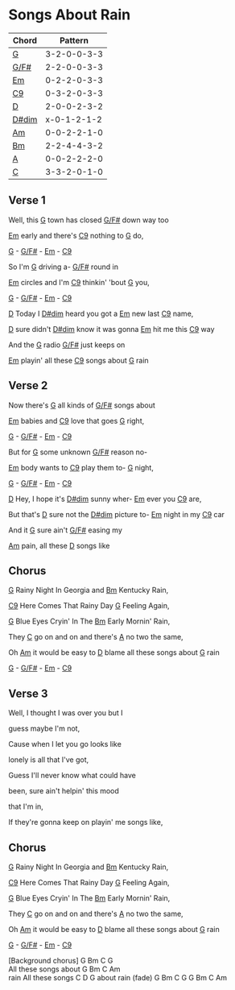 # Songs About Rain

| Chord | Pattern |
| --- | --- |
| [G] | <a name="G">3-2-0-0-3-3</a> |
| [G/F#] | <a name="G/F#">2-2-0-0-3-3</a> |
| [Em] | <a name="Em">0-2-2-0-3-3</a> |
| [C9] | <a name="C9">0-3-2-0-3-3</a> |
| [D] | <a name="D">2-0-0-2-3-2</a> |
| [D#dim] | <a name="D#dim">x-0-1-2-1-2</a> |
| [Am] | <a name="Am">0-0-2-2-1-0</a> |
| [Bm] | <a name="Bm">2-2-4-4-3-2</a> |
| [A] | <a name="A">0-0-2-2-2-0</a> |
| [C] | <a name="C">3-3-2-0-1-0</a> |

[G]: #G
[G/F#]: #G/F#
[Em]: #Em
[C9]: #C9
[D]: #D
[D#dim]: #D#dim
[Am]: #Am
[Bm]: #Bm
[A]: #A
[C]: #C


## Verse 1

Well, this [G] town has closed [G/F#] down way too 

[Em] early and there's [C9] nothing to [G] do,

[G] - [G/F#] - [Em] - [C9]

So I'm [G] driving a- [G/F#] round in

[Em] circles and I'm [C9] thinkin' 'bout [G] you,

[G] - [G/F#] - [Em] - [C9]

[D] Today I [D#dim] heard you got a [Em] new last [C9] name, 

[D] sure didn't [D#dim] know it was gonna [Em] hit me this [C9] way 

And the [G] radio [G/F#] just keeps on

[Em] playin' all these [C9] songs about [G] rain

## Verse 2

Now there's [G] all kinds of [G/F#] songs about  

[Em] babies and [C9] love that goes [G] right,

[G] - [G/F#] - [Em] - [C9]

But for [G] some unknown [G/F#] reason no-

[Em] body wants to [C9] play them to- [G] night,

[G] - [G/F#] - [Em] - [C9]

[D] Hey, I hope it's [D#dim] sunny wher- [Em] ever you [C9] are,

But that's [D] sure not the [D#dim] picture to- [Em] night in my [C9] car 

And it [G] sure ain't [G/F#] easing my

[Am] pain, all these [D] songs like

## Chorus

[G] Rainy Night In Georgia and [Bm] Kentucky Rain,

[C9] Here Comes That Rainy Day [G] Feeling Again,

[G] Blue Eyes Cryin' In The [Bm] Early Mornin' Rain,

They [C] go on and on and there's [A] no two the same,

Oh [Am] it would be easy to [D] blame all these songs about [G] rain

[G] - [G/F#] - [Em] - [C9]


## Verse 3

Well, I thought I was over you but I 

guess maybe I'm not,

Cause when I let you go looks like 

lonely is all that I've got,

Guess I'll never know what could have 

been, sure ain't helpin' this mood 

that I'm in,

If they're gonna keep on playin' me songs like,

## Chorus

[G] Rainy Night In Georgia and [Bm] Kentucky Rain,

[C9] Here Comes That Rainy Day [G] Feeling Again,

[G] Blue Eyes Cryin' In The [Bm] Early Mornin' Rain,

They [C] go on and on and there's [A] no two the same,

Oh [Am] it would be easy to [D] blame all these songs about [G] rain

[G] - [G/F#] - [Em] - [C9]


[Background chorus]
G  Bm  C  G                             
                 All these songs about 
      G  Bm  C  Am                     
rain                   All these songs 
               C  D  G
about rain
(fade) G  Bm  C  G  G  Bm  C  Am
